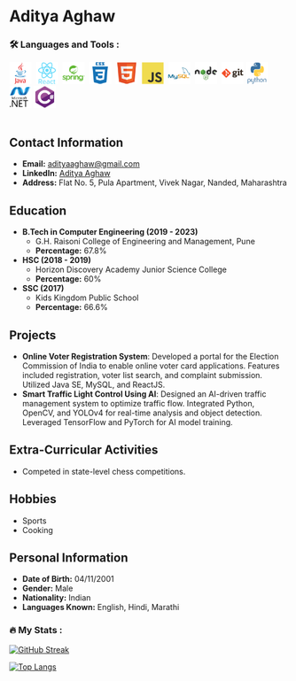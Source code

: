 # Aditya Aghaw

### :hammer_and_wrench: Languages and Tools :
<div>
<img src="https://github.com/devicons/devicon/blob/master/icons/java/java-original-wordmark.svg" title="Java" alt="Java" width="40" height="40"/>&nbsp;
  <img src="https://github.com/devicons/devicon/blob/master/icons/react/react-original-wordmark.svg" title="React" alt="React" width="40" height="40"/>&nbsp;
  <img src="https://github.com/devicons/devicon/blob/master/icons/spring/spring-original-wordmark.svg" title="Spring" alt="Spring" width="40" height="40"/>&nbsp;
 <img src="https://github.com/devicons/devicon/blob/master/icons/css3/css3-plain-wordmark.svg"  title="CSS3" alt="CSS" width="40" height="40"/>&nbsp;
  <img src="https://github.com/devicons/devicon/blob/master/icons/html5/html5-original.svg" title="HTML5" alt="HTML" width="40" height="40"/>&nbsp;
  <img src="https://github.com/devicons/devicon/blob/master/icons/javascript/javascript-original.svg" title="JavaScript" alt="JavaScript" width="40" height="40"/>&nbsp;
 <img src="https://github.com/devicons/devicon/blob/master/icons/mysql/mysql-original-wordmark.svg" title="MySQL"  alt="MySQL" width="40" height="40"/>&nbsp;
  <img src="https://github.com/devicons/devicon/blob/master/icons/nodejs/nodejs-original-wordmark.svg" title="NodeJS" alt="NodeJS" width="40" height="40"/>&nbsp;
 <img src="https://github.com/devicons/devicon/blob/master/icons/git/git-original-wordmark.svg" title="Git" **alt="Git" width="40" height="40"/>
   <img src="https://github.com/devicons/devicon/blob/master/icons/python/python-original-wordmark.svg" title="Python" alt="Python" width="40" height="40"/>&nbsp;
  <img src="https://raw.githubusercontent.com/devicons/devicon/master/icons/dot-net/dot-net-original-wordmark.svg" title=".NET" alt=".NET" width="40" height="40" />
  <img src="https://raw.githubusercontent.com/devicons/devicon/master/icons/csharp/csharp-original.svg" title="C#" alt="C#" width="40" height="40" />


</div>
<br>

## Contact Information
- **Email:** adityaaghaw@gmail.com  
- **LinkedIn:** [Aditya Aghaw](https://www.linkedin.com/in/aditya-aghaw-787b06343)  
- **Address:** Flat No. 5, Pula Apartment, Vivek Nagar, Nanded, Maharashtra  

## Education
- **B.Tech in Computer Engineering (2019 - 2023)**  
  - G.H. Raisoni College of Engineering and Management, Pune  
  - **Percentage:** 67.8%  
- **HSC (2018 - 2019)**  
  - Horizon Discovery Academy Junior Science College  
  - **Percentage:** 60%  
- **SSC (2017)**  
  - Kids Kingdom Public School  
  - **Percentage:** 66.6%  

## Projects
- **Online Voter Registration System**: Developed a portal for the Election Commission of India to enable online voter card applications. Features included registration, voter list search, and complaint submission. Utilized Java SE, MySQL, and ReactJS.  
- **Smart Traffic Light Control Using AI**: Designed an AI-driven traffic management system to optimize traffic flow. Integrated Python, OpenCV, and YOLOv4 for real-time analysis and object detection. Leveraged TensorFlow and PyTorch for AI model training.  

## Extra-Curricular Activities
- Competed in state-level chess competitions.

## Hobbies
- Sports  
- Cooking  

## Personal Information
- **Date of Birth:** 04/11/2001  
- **Gender:** Male  
- **Nationality:** Indian  
- **Languages Known:** English, Hindi, Marathi  

### :fire: My Stats :

[![GitHub Streak](http://github-readme-streak-stats.herokuapp.com?user=Adityaaghaw&theme=dark&background=000000)](https://git.io/streak-stats)

[![Top Langs](https://github-readme-stats.vercel.app/api/top-langs/?username=Adityaaghaw&layout=compact&theme=vision-friendly-dark)](https://github.com/anuraghazra/github-readme-stats)
